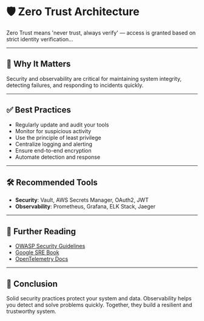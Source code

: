 # 🛡️ Zero Trust Architecture

Zero Trust means 'never trust, always verify' — access is granted based on strict identity verification...

---

## 📌 Why It Matters

Security and observability are critical for maintaining system integrity, detecting failures, and responding to incidents quickly.

---

## ✅ Best Practices

- Regularly update and audit your tools
- Monitor for suspicious activity
- Use the principle of least privilege
- Centralize logging and alerting
- Ensure end-to-end encryption
- Automate detection and response

---

## 🛠 Recommended Tools

- **Security**: Vault, AWS Secrets Manager, OAuth2, JWT
- **Observability**: Prometheus, Grafana, ELK Stack, Jaeger

---

## 📘 Further Reading

- [OWASP Security Guidelines](https://owasp.org)
- [Google SRE Book](https://sre.google/books/)
- [OpenTelemetry Docs](https://opentelemetry.io)

---

## 💬 Conclusion

Solid security practices protect your system and data. Observability helps you detect and solve problems quickly. Together, they build a resilient and trustworthy system.
